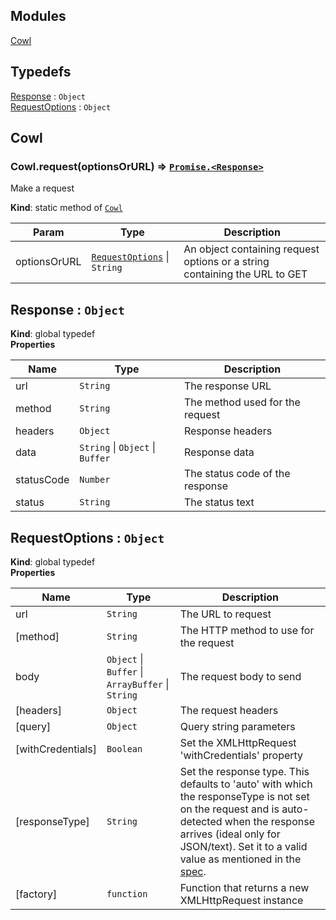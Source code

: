 ## Modules

<dl>
<dt><a href="#module_Cowl">Cowl</a></dt>
<dd></dd>
</dl>

## Typedefs

<dl>
<dt><a href="#Response">Response</a> : <code>Object</code></dt>
<dd></dd>
<dt><a href="#RequestOptions">RequestOptions</a> : <code>Object</code></dt>
<dd></dd>
</dl>

<a name="module_Cowl"></a>

## Cowl
<a name="module_Cowl.request"></a>

### Cowl.request(optionsOrURL) ⇒ [<code>Promise.&lt;Response&gt;</code>](#Response)
Make a request

**Kind**: static method of [<code>Cowl</code>](#module_Cowl)  

| Param | Type | Description |
| --- | --- | --- |
| optionsOrURL | [<code>RequestOptions</code>](#RequestOptions) \| <code>String</code> | An object containing request options  or a string containing the URL to GET |

<a name="Response"></a>

## Response : <code>Object</code>
**Kind**: global typedef  
**Properties**

| Name | Type | Description |
| --- | --- | --- |
| url | <code>String</code> | The response URL |
| method | <code>String</code> | The method used for the request |
| headers | <code>Object</code> | Response headers |
| data | <code>String</code> \| <code>Object</code> \| <code>Buffer</code> | Response data |
| statusCode | <code>Number</code> | The status code of the response |
| status | <code>String</code> | The status text |

<a name="RequestOptions"></a>

## RequestOptions : <code>Object</code>
**Kind**: global typedef  
**Properties**

| Name | Type | Description |
| --- | --- | --- |
| url | <code>String</code> | The URL to request |
| [method] | <code>String</code> | The HTTP method to use for the request |
| body | <code>Object</code> \| <code>Buffer</code> \| <code>ArrayBuffer</code> \| <code>String</code> | The request body  to send |
| [headers] | <code>Object</code> | The request headers |
| [query] | <code>Object</code> | Query string parameters |
| [withCredentials] | <code>Boolean</code> | Set the XMLHttpRequest 'withCredentials'  property |
| [responseType] | <code>String</code> | Set the response type. This defaults to 'auto'  with which the responseType is not set on the request and is auto-detected when  the response arrives (ideal only for JSON/text). Set it to a valid value as  mentioned in the  [spec](https://developer.mozilla.org/en-US/docs/Web/API/XMLHttpRequest/responseType). |
| [factory] | <code>function</code> | Function that returns a new XMLHttpRequest instance |

